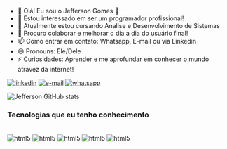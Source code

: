 - 👋 Olá! Eu sou o Jefferson Gomes 👋
- 👀 Estou interessado em ser um programador profissional!
- 🌱 Atualmente estou cursando Analise e Desenvolvimento de Sistemas
- 💞️ Procuro colaborar e melhorar o dia a dia do usuário final!
- 📫 Como entrar em contato: Whatsapp, E-mail ou via Linkedin
- 😄 Pronouns: Ele/Dele
- ⚡ Curiosidades: Aprender e me aprofundar em conhecer o mundo atravez da internet! 



[![linkedin](https://img.shields.io/badge/LinkedIn-0077B5?style=for-the-badge&logo=linkedin&logoColor=white)](https://www.linkedin.com/in/jefferson-da-rocha-oliveira-gomes-3b7626263/)
[![e-mail](https://img.shields.io/badge/Gmail-D14836?style=for-the-badge&logo=gmail&logoColor=white)](jefferson.rocha213@gmail.com)
[![whatsapp](https://img.shields.io/badge/WhatsApp-25D366?style=for-the-badge&logo=whatsapp&logoColor=white)](61993455532)


![ Jefferson GitHub stats](https://github-readme-stats.vercel.app/api?username=JeffersonGomes&show_icons=true&theme=radical)


### Tecnologias que eu tenho conhecimento

<div style="display: inline_block"><br/>
   <img align="center" alt="html5" src="https://img.shields.io/badge/HTML5-E34F26?style=for-the-badge&logo=html5&logoColor=white"/>
   <img align="center" alt="html5" src="https://img.shields.io/badge/CSS3-1572B6?style=for-the-badge&logo=css3&logoColor=white"/>
   <img align="center" alt="html5" src="https://img.shields.io/badge/JavaScript-F7DF1E?style=for-the-badge&logo=javascript&logoColor=black"/>
   <img align="center" alt="html5" src="https://img.shields.io/badge/Python-14354C?style=for-the-badge&logo=python&logoColor=white"/>
   <img align="center" alt="html5" src="https://img.shields.io/badge/PHP-777BB4?style=for-the-badge&logo=php&logoColor=white"/>
   </div>
